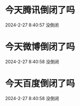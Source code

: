 # 今天腾讯倒闭了吗

2024-2-27 8:40:57 没倒闭

# 今天微博倒闭了吗

2024-2-27 8:40:58 没倒闭

# 今天百度倒闭了吗

2024-2-27 8:40:58 没倒闭

